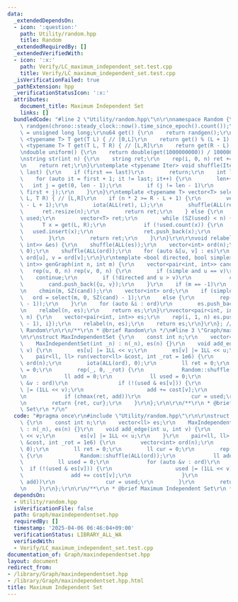 ```yaml
---
data:
  _extendedDependsOn:
  - icon: ':question:'
    path: Utility/random.hpp
    title: Random
  _extendedRequiredBy: []
  _extendedVerifiedWith:
  - icon: ':x:'
    path: Verify/LC_maximum_independent_set.test.cpp
    title: Verify/LC_maximum_independent_set.test.cpp
  _isVerificationFailed: true
  _pathExtension: hpp
  _verificationStatusIcon: ':x:'
  attributes:
    document_title: Maximum Independent Set
    links: []
  bundledCode: "#line 2 \"Utility/random.hpp\"\n\r\nnamespace Random {\r\nmt19937_64\
    \ randgen(chrono::steady_clock::now().time_since_epoch().count());\r\nusing u64\
    \ = unsigned long long;\r\nu64 get() {\r\n    return randgen();\r\n}\r\ntemplate\
    \ <typename T> T get(T L) { // [0,L]\r\n    return get() % (L + 1);\r\n}\r\ntemplate\
    \ <typename T> T get(T L, T R) { // [L,R]\r\n    return get(R - L) + L;\r\n}\r\
    \ndouble uniform() {\r\n    return double(get(1000000000)) / 1000000000;\r\n}\r\
    \nstring str(int n) {\r\n    string ret;\r\n    rep(i, 0, n) ret += get('a', 'z');\r\
    \n    return ret;\r\n}\r\ntemplate <typename Iter> void shuffle(Iter first, Iter\
    \ last) {\r\n    if (first == last)\r\n        return;\r\n    int len = 1;\r\n\
    \    for (auto it = first + 1; it != last; it++) {\r\n        len++;\r\n     \
    \   int j = get(0, len - 1);\r\n        if (j != len - 1)\r\n            iter_swap(it,\
    \ first + j);\r\n    }\r\n}\r\ntemplate <typename T> vector<T> select(int n, T\
    \ L, T R) { // [L,R]\r\n    if (n * 2 >= R - L + 1) {\r\n        vector<T> ret(R\
    \ - L + 1);\r\n        iota(ALL(ret), L);\r\n        shuffle(ALL(ret));\r\n  \
    \      ret.resize(n);\r\n        return ret;\r\n    } else {\r\n        unordered_set<T>\
    \ used;\r\n        vector<T> ret;\r\n        while (SZ(used) < n) {\r\n      \
    \      T x = get(L, R);\r\n            if (!used.count(x)) {\r\n             \
    \   used.insert(x);\r\n                ret.push_back(x);\r\n            }\r\n\
    \        }\r\n        return ret;\r\n    }\r\n}\r\n\r\nvoid relabel(int n, vector<pair<int,\
    \ int>> &es) {\r\n    shuffle(ALL(es));\r\n    vector<int> ord(n);\r\n    iota(ALL(ord),\
    \ 0);\r\n    shuffle(ALL(ord));\r\n    for (auto &[u, v] : es)\r\n        u =\
    \ ord[u], v = ord[v];\r\n}\r\ntemplate <bool directed, bool simple>\r\nvector<pair<int,\
    \ int>> genGraph(int n, int m) {\r\n    vector<pair<int, int>> cand, es;\r\n \
    \   rep(u, 0, n) rep(v, 0, n) {\r\n        if (simple and u == v)\r\n        \
    \    continue;\r\n        if (!directed and u > v)\r\n            continue;\r\n\
    \        cand.push_back({u, v});\r\n    }\r\n    if (m == -1)\r\n        m = get(SZ(cand));\r\
    \n    chmin(m, SZ(cand));\r\n    vector<int> ord;\r\n    if (simple)\r\n     \
    \   ord = select(m, 0, SZ(cand) - 1);\r\n    else {\r\n        rep(_, 0, m) ord.push_back(get(SZ(cand)\
    \ - 1));\r\n    }\r\n    for (auto &i : ord)\r\n        es.push_back(cand[i]);\r\
    \n    relabel(n, es);\r\n    return es;\r\n}\r\nvector<pair<int, int>> genTree(int\
    \ n) {\r\n    vector<pair<int, int>> es;\r\n    rep(i, 1, n) es.push_back({get(i\
    \ - 1), i});\r\n    relabel(n, es);\r\n    return es;\r\n}\r\n}; // namespace\
    \ Random\r\n\r\n/**\r\n * @brief Random\r\n */\n#line 3 \"Graph/maxindependentset.hpp\"\
    \n\r\nstruct MaxIndependentSet {\r\n    const int n;\r\n    vector<ll> es;\r\n\
    \    MaxIndependentSet(int _n) : n(_n), es(n) {}\r\n    void add_edge(int u, int\
    \ v) {\r\n        es[u] |= 1LL << v;\r\n        es[v] |= 1LL << u;\r\n    }\r\n\
    \    pair<ll, ll> run(vector<ll> &cost, int _rot = 1e6) {\r\n        vector<int>\
    \ ord(n);\r\n        iota(ALL(ord), 0);\r\n        ll ret = 0;\r\n        ll cur\
    \ = 0;\r\n        rep(_, 0, _rot) {\r\n            Random::shuffle(ALL(ord));\r\
    \n            ll add = 0;\r\n            ll used = 0;\r\n            for (auto\
    \ &v : ord)\r\n                if (!(used & es[v])) {\r\n                    used\
    \ |= (1LL << v);\r\n                    add += cost[v];\r\n                }\r\
    \n            if (chmax(ret, add))\r\n                cur = used;\r\n        }\r\
    \n        return {ret, cur};\r\n    }\r\n};\r\n\r\n/**\r\n * @brief Maximum Independent\
    \ Set\r\n */\n"
  code: "#pragma once\r\n#include \"Utility/random.hpp\"\r\n\r\nstruct MaxIndependentSet\
    \ {\r\n    const int n;\r\n    vector<ll> es;\r\n    MaxIndependentSet(int _n)\
    \ : n(_n), es(n) {}\r\n    void add_edge(int u, int v) {\r\n        es[u] |= 1LL\
    \ << v;\r\n        es[v] |= 1LL << u;\r\n    }\r\n    pair<ll, ll> run(vector<ll>\
    \ &cost, int _rot = 1e6) {\r\n        vector<int> ord(n);\r\n        iota(ALL(ord),\
    \ 0);\r\n        ll ret = 0;\r\n        ll cur = 0;\r\n        rep(_, 0, _rot)\
    \ {\r\n            Random::shuffle(ALL(ord));\r\n            ll add = 0;\r\n \
    \           ll used = 0;\r\n            for (auto &v : ord)\r\n              \
    \  if (!(used & es[v])) {\r\n                    used |= (1LL << v);\r\n     \
    \               add += cost[v];\r\n                }\r\n            if (chmax(ret,\
    \ add))\r\n                cur = used;\r\n        }\r\n        return {ret, cur};\r\
    \n    }\r\n};\r\n\r\n/**\r\n * @brief Maximum Independent Set\r\n */"
  dependsOn:
  - Utility/random.hpp
  isVerificationFile: false
  path: Graph/maxindependentset.hpp
  requiredBy: []
  timestamp: '2025-04-06 06:46:04+09:00'
  verificationStatus: LIBRARY_ALL_WA
  verifiedWith:
  - Verify/LC_maximum_independent_set.test.cpp
documentation_of: Graph/maxindependentset.hpp
layout: document
redirect_from:
- /library/Graph/maxindependentset.hpp
- /library/Graph/maxindependentset.hpp.html
title: Maximum Independent Set
---
```

